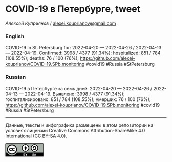 COVID-19 в Петербурге, tweet
============================

*Алексей Куприянов* /
<a href="mailto:alexei.kouprianov@gmail.com" class="email">alexei.kouprianov@gmail.com</a>

### English

COVID-19 in St. Petersburg for: 2022-04-20 — 2022-04-26 / 2022-04-13 —
2022-04-19. Сonfirmed: 3998 / 4377 (91.34%); hospitalized: 851 / 784
(108.55%); deaths: 76 / 100 (76%);
<a href="https://github.com/alexei-kouprianov/COVID-19.SPb.monitoring" class="uri">https://github.com/alexei-kouprianov/COVID-19.SPb.monitoring</a>
\#covid19 \#Russia \#StPetersburg

### Russian

COVID-19 в Петербурге за семь дней: 2022-04-20 — 2022-04-26 / 2022-04-13
— 2022-04-19. Выявлено: 3998 / 4377 (91.34%); госпитализировано: 851 /
784 (108.55%); умерших: 76 / 100 (76%);
<a href="https://github.com/alexei-kouprianov/COVID-19.SPb.monitoring" class="uri">https://github.com/alexei-kouprianov/COVID-19.SPb.monitoring</a>
\#covid19 \#Russia \#StPetersburg

------------------------------------------------------------------------

Данные, тексты и инфографика размещены в этом репозитории на условиях
лицензии Creative Commons Attribution-ShareAlike 4.0 International ([CC
BY-SA 4.0](https://creativecommons.org/licenses/by-sa/4.0/)).

![](../misc/CC-BY-SA-icon.png "CC-BY-SA")
